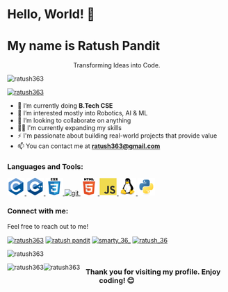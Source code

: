 # Hello, World! 👋  <h1 align="left">My name is Ratush Pandit</h1>
<p align="center">Transforming Ideas into Code.</p>

<p align="left"> <img src="https://komarev.com/ghpvc/?username=ratush363&label=Profile%20views&color=0e75b6&style=flat" alt="ratush363" /> </p>

<p align="left"> <a href="https://github.com/ryo-ma/github-profile-trophy"><img src="https://github-profile-trophy.vercel.app/?username=ratush363" alt="ratush363" /></a> </p>

- 🌱 I’m currently doing **B.Tech CSE**
- 🔭 I’m interested mostly into Robotics, AI & ML
- 👯 I’m looking to collaborate on anything
- 👨‍💻 I'm currently expanding my skills
- ⚡ I'm passionate about building real-world projects that provide value
- 📫 You can contact me at **ratush363@gmail.com**


<h3 align="left">Languages and Tools:</h3>
<p align="left"> <a href="https://www.cprogramming.com/" target="_blank" rel="noreferrer"> <img src="https://raw.githubusercontent.com/devicons/devicon/master/icons/c/c-original.svg" alt="c" width="40" height="40"/> </a> <a href="https://www.w3schools.com/cpp/" target="_blank" rel="noreferrer"> <img src="https://raw.githubusercontent.com/devicons/devicon/master/icons/cplusplus/cplusplus-original.svg" alt="cplusplus" width="40" height="40"/> </a> <a href="https://www.w3schools.com/css/" target="_blank" rel="noreferrer"> <img src="https://raw.githubusercontent.com/devicons/devicon/master/icons/css3/css3-original-wordmark.svg" alt="css3" width="40" height="40"/> </a> <a href="https://git-scm.com/" target="_blank" rel="noreferrer"> <img src="https://www.vectorlogo.zone/logos/git-scm/git-scm-icon.svg" alt="git" width="40" height="40"/> </a> <a href="https://www.w3.org/html/" target="_blank" rel="noreferrer"> <img src="https://raw.githubusercontent.com/devicons/devicon/master/icons/html5/html5-original-wordmark.svg" alt="html5" width="40" height="40"/> </a> <a href="https://developer.mozilla.org/en-US/docs/Web/JavaScript" target="_blank" rel="noreferrer"> <img src="https://raw.githubusercontent.com/devicons/devicon/master/icons/javascript/javascript-original.svg" alt="javascript" width="40" height="40"/> </a> <a href="https://www.linux.org/" target="_blank" rel="noreferrer"> <img src="https://raw.githubusercontent.com/devicons/devicon/master/icons/linux/linux-original.svg" alt="linux" width="40" height="40"/> </a> <a href="https://www.python.org" target="_blank" rel="noreferrer"> <img src="https://raw.githubusercontent.com/devicons/devicon/master/icons/python/python-original.svg" alt="python" width="40" height="40"/> </a> </p>

<h3 align="left">Connect with me:</h3>
<p align="left">Feel free to reach out to me!</p>
<p align="left">
<a href="https://twitter.com/ratush363" target="blank"><img align="center" src="https://raw.githubusercontent.com/rahuldkjain/github-profile-readme-generator/master/src/images/icons/Social/twitter.svg" alt="ratush363" height="30" width="40" /></a>
<a href="https://linkedin.com/in/ratush pandit" target="blank"><img align="center" src="https://raw.githubusercontent.com/rahuldkjain/github-profile-readme-generator/master/src/images/icons/Social/linked-in-alt.svg" alt="ratush pandit" height="30" width="40" /></a>
<a href="https://instagram.com/smarty_36_" target="blank"><img align="center" src="https://raw.githubusercontent.com/rahuldkjain/github-profile-readme-generator/master/src/images/icons/Social/instagram.svg" alt="smarty_36_" height="30" width="40" /></a>
<a href="https://discord.gg/ratush_36" target="blank"><img align="center" src="https://raw.githubusercontent.com/rahuldkjain/github-profile-readme-generator/master/src/images/icons/Social/discord.svg" alt="ratush_36" height="30" width="40" /></a>
</p>

<p>&nbsp;<img align="left" src="https://github-readme-stats.vercel.app/api?username=ratush363&show_icons=true&locale=en" alt="ratush363" /></p>

<p><img align="left" src="https://github-readme-streak-stats.herokuapp.com/?user=ratush363&" alt="ratush363" /></p>

<p><img align="left" src="https://github-readme-stats.vercel.app/api/top-langs?username=ratush363&show_icons=true&locale=en&layout=compact" alt="ratush363" /></p>

<h3 align="center">Thank you for visiting my profile. Enjoy coding! 😊</h3>


